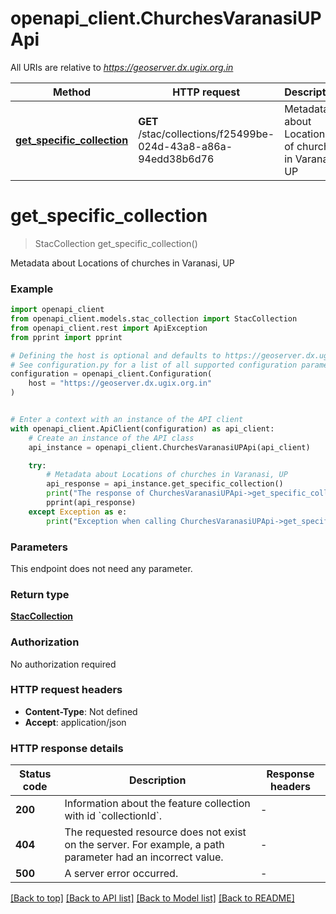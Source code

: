 # openapi_client.ChurchesVaranasiUPApi

All URIs are relative to *https://geoserver.dx.ugix.org.in*

Method | HTTP request | Description
------------- | ------------- | -------------
[**get_specific_collection**](ChurchesVaranasiUPApi.md#get_specific_collection) | **GET** /stac/collections/f25499be-024d-43a8-a86a-94edd38b6d76 | Metadata about Locations of churches in Varanasi, UP


# **get_specific_collection**
> StacCollection get_specific_collection()

Metadata about Locations of churches in Varanasi, UP

### Example


```python
import openapi_client
from openapi_client.models.stac_collection import StacCollection
from openapi_client.rest import ApiException
from pprint import pprint

# Defining the host is optional and defaults to https://geoserver.dx.ugix.org.in
# See configuration.py for a list of all supported configuration parameters.
configuration = openapi_client.Configuration(
    host = "https://geoserver.dx.ugix.org.in"
)


# Enter a context with an instance of the API client
with openapi_client.ApiClient(configuration) as api_client:
    # Create an instance of the API class
    api_instance = openapi_client.ChurchesVaranasiUPApi(api_client)

    try:
        # Metadata about Locations of churches in Varanasi, UP
        api_response = api_instance.get_specific_collection()
        print("The response of ChurchesVaranasiUPApi->get_specific_collection:\n")
        pprint(api_response)
    except Exception as e:
        print("Exception when calling ChurchesVaranasiUPApi->get_specific_collection: %s\n" % e)
```



### Parameters

This endpoint does not need any parameter.

### Return type

[**StacCollection**](StacCollection.md)

### Authorization

No authorization required

### HTTP request headers

 - **Content-Type**: Not defined
 - **Accept**: application/json

### HTTP response details

| Status code | Description | Response headers |
|-------------|-------------|------------------|
**200** | Information about the feature collection with id &#x60;collectionId&#x60;. |  -  |
**404** | The requested resource does not exist on the server. For example, a path parameter had an incorrect value. |  -  |
**500** | A server error occurred. |  -  |

[[Back to top]](#) [[Back to API list]](../README.md#documentation-for-api-endpoints) [[Back to Model list]](../README.md#documentation-for-models) [[Back to README]](../README.md)

